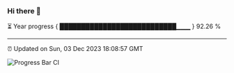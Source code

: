### Hi there 👋

⏳ Year progress { ███████████████████████████▁▁▁ } 92.26 %

---

⏰ Updated on Sun, 03 Dec 2023 18:08:57 GMT

![Progress Bar CI](https://github.com/Shyam-Makwana/GitHub-Actions-Demo/workflows/Progress%20Bar%20CI/badge.svg)
